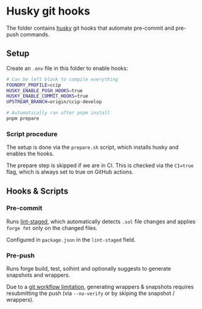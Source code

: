 # Husky git hooks
The folder contains [husky](https://github.com/typicode/husky) git hooks that automate pre-commit and pre-push commands.

## Setup

Create an `.env` file in this folder to enable hooks:

```sh
# Can be left blank to compile everything
FOUNDRY_PROFILE=ccip
HUSKY_ENABLE_PUSH_HOOKS=true
HUSKY_ENABLE_COMMIT_HOOKS=true
UPSTREAM_BRANCH=origin/ccip-develop
```

```sh
# Automatically ran after pnpm install
pnpm prepare
```

### Script procedure

The setup is done via the `prepare.sh` script, which installs husky and enables the hooks.

The prepare step is skipped if we are in CI. This is checked via the `CI=true` flag, which is always set to true on GitHub actions.

## Hooks & Scripts

### Pre-commit
Runs [lint-staged](https://github.com/lint-staged/lint-staged), which automatically detects `.sol` file changes and applies `forge fmt` only on the changed files.

Configured in `package.json` in the `lint-staged` field.

### Pre-push
Runs forge build, test, solhint and optionally suggests to generate snapshots and wrappers.

Due to a [git workflow limitation](https://stackoverflow.com/questions/21334493/git-commit-in-pre-push-hook), generating wrappers & snapshots requires resubmitting the push (via `--no-verify` or by skiping the snapshot / wrappers).
